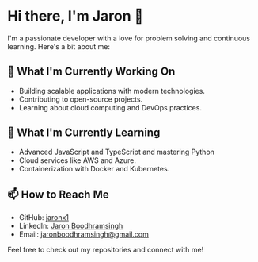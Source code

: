 
# Hi there, I'm Jaron 👋

I'm a passionate developer with a love for problem solving and continuous learning. Here's a bit about me:

## 🔭 What I'm Currently Working On
- Building scalable applications with modern technologies.
- Contributing to open-source projects.
- Learning about cloud computing and DevOps practices.

## 🌱 What I'm Currently Learning
- Advanced JavaScript and TypeScript and mastering Python
- Cloud services like AWS and Azure.
- Containerization with Docker and Kubernetes.

## 📫 How to Reach Me
- GitHub: [jaronx1](https://github.com/jaronx1)
- LinkedIn: [Jaron Boodhramsingh](https://www.linkedin.com/in/jaronboodhramsingh)
- Email: jaronboodhramsingh@gmail.com

Feel free to check out my repositories and connect with me!
